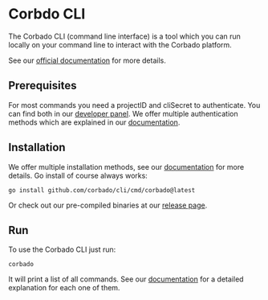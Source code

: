 # Corbdo CLI

The Corbado CLI (command line interface) is a tool which you can run locally on your command line to interact with the Corbado platform.

See our [official documentation](https://docs.corbado.com/helpful-guides/corbado-cli) for more details.

## Prerequisites

For most commands you need a projectID and cliSecret to authenticate. You can find both in our [developer panel](https://app.corbado.com/app/settings/credentials#cli). We offer multiple authentication methods which are explained in our [documentation](https://docs.corbado.com/helpful-guides/corbado-cli#authentication).

## Installation

We offer multiple installation methods, see our [documentation](https://docs.corbado.com/helpful-guides/corbado-cli#installation) for more details. Go install of course always works:

`go install github.com/corbado/cli/cmd/corbado@latest`

Or check out our pre-compiled binaries at our [release page](https://github.com/corbado/cli/releases/latest).

## Run

To use the Corbado CLI just run:

`corbado`

It will print a list of all commands. See our [documentation](https://docs.corbado.com/helpful-guides/corbado-cli#commands) for a detailed explanation for each one of them.